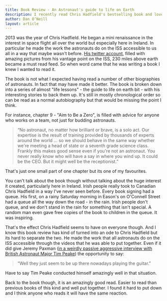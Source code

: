 ```yaml
---
title: Book Review - An Astronaut's guide to life on Earth
description: I recently read Chris Hadfield's bestselling book and loved it.
author: Dan O’Neill
layout: article
---
```


2013 was the year of Chris Hadfield. He began a mini renaissance in the interest in space flight all over the world but especially here in Ireland. In particular he made the work the astronauts do on the ISS accessible to us all in a way that maybe wasn't before. [His twitter account](https://twitter.com/Cmdr_Hadfield), filled with amazing pictures from his vantage point on the ISS, 230 miles above earth became a must read feed. So when word came that he was writing a book I knew I wanted to read it.

The book is not what I expected having read a number of other biographies of astronauts. In fact that may have made it better. The book is broken down into a series of almost "life lessons" - the guide to life on earth bit - with his interesting stories to back them up. It's still in mostly chronological order so can be read as a normal autobiography but that would be missing the point I think.

For instance, chapter 9 - "Aim to Be a Zero", is filled with advice for anyone who works on a team, not just for budding astronauts. 

> “No astronaut, no matter how brilliant or brave, is a solo act. Our expertise is the result of training provided by thousands of experts around the world ... so we should behave in the same way whether we're meeting a head of state or a seventh grade science class. Frankly this makes good sense even if you're not an astronaut. You never really know who will have a say in where you wind up. It could be the CEO. But it might well be the receptionist.”

That's just one small part of one chapter but its one of my favourites.

You can't talk about the book though without talking about the huge interest it created, particularly here in Ireland. Irish people really took to Canadian Chris Hadfield in a way I've never seen before. Every book signing had a queue. His first, on a rainy Saturday morning in Eason's on O'Connell Street had a queue all the way down the road - in the rain. Irish people don't queue, and we don't stand in the rain for something that isn't special. A random man even gave free copies of the book to children in the queue. It was inspiring.

That's the effect Chris Hadfield seems to have on everyone though. And I know this book review has kind of turned into an ode to Chris Hadfield but its hard to separate the two. He made the work that all astronauts do on the ISS accessible through the videos that he was able to put together. Even if it did give Jeremy Paxman ([in a  weirdly passive aggressive interview with British Astronaut Major Tim Peake](http://www.bbc.com/news/science-environment-22612053)) the opportunity to say:

> “Well they just seem to be up there nowadays playing the guitar.”

Have to say Tim Peake conducted himself amazingly well in that situation. 

Back to the book though, it is an amazingly good read. Easier to read than previous books of this kind and well put together. I found it hard to put down and I think anyone who reads it will have the same reaction.